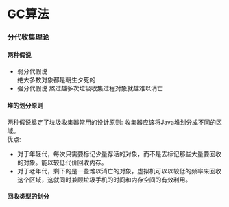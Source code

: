 # GC算法

### 分代收集理论

#### 两种假说
- 弱分代假说<br>
  绝大多数对象都是朝生夕死的
- 强分代假说
  熬过越多次垃圾收集过程对象就越难以消亡

#### 堆的划分原则
两种假说奠定了垃圾收集器常用的设计原则: 收集器应该将Java堆划分成不同的区域。
<br>
优点:
- 对于年轻代，每次只需要标记少量存活的对象，而不是去标记那些大量要回收的对象。能以较低代价回收内存。
- 对于老年代，剩下的是一些难以消亡的对象，虚拟机可以以较低的频率来回收这个区域，这就同时兼顾垃圾手机的时间和内存空间的有效利用。


#### 回收类型的划分




